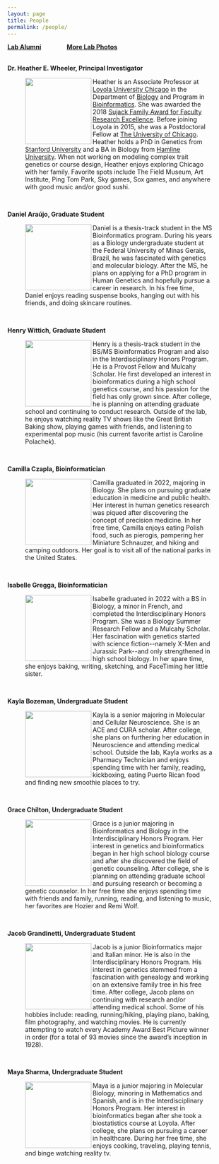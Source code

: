 ```yaml
---
layout: page
title: People
permalink: /people/
---
```

**<a href="{{ site.baseurl }}/alumni">Lab Alumni</a>**
&emsp; &emsp; &emsp;
**<a href="{{ site.baseurl }}/photos">More Lab Photos</a>**
<br>
<br>

**Dr. Heather E. Wheeler, Principal Investigator**


<figure>
    <a href="../images/hew2.jpg">
	<img src="{{ site.baseurl }}/images/hew2.jpg" width="150px" height="150px" align="left"/>
    </a>
<figcaption>
	Heather is an Associate Professor at <a href="http://luc.edu/">Loyola University Chicago</a>  in the Department of <a href="http://luc.edu/biology">Biology</a> and Program in <a href="http://luc.edu/bioinformatics/">Bioinformatics</a>. She was awarded the 2018 <a href="https://www.luc.edu/cas/thesujackawards/">Sujack Family Award for Faculty Research Excellence</a>. Before joining Loyola in 2015, she was a Postdoctoral Fellow at <a href="http://medicine.uchicago.edu/">The University of Chicago</a>. Heather holds a PhD in Genetics from <a href="http://genetics.stanford.edu/">Stanford University</a> and a BA in Biology from <a href="http://www.hamline.edu/cla/biology/">Hamline University</a>. When not working on modeling complex trait genetics or course design, Heather enjoys exploring Chicago with her family. Favorite spots include The Field Museum, Art Institute, Ping Tom Park, Sky games, Sox games, and anywhere with good music and/or good sushi.
</figcaption>
</figure>
<br>



**Daniel Araújo, Graduate Student**
<figure>
    <a href="../images/daniel.jpg">
        <img src="{{ site.baseurl }}/images/daniel.jpg" width="150px" height="150px" align="left"/>
    </a>
<figcaption>
Daniel is a thesis-track student in the MS Bioinformatics program. During his years as a Biology undergraduate student at the Federal University of Minas Gerais, Brazil, he was fascinated with genetics and molecular biology. After the MS, he plans on applying for a PhD program in Human Genetics and hopefully pursue a career in research. In his free time, Daniel enjoys reading suspense books, hanging out with his friends, and doing skincare routines.
</figcaption>
</figure>  
<br>

**Henry Wittich, Graduate Student**

<figure>
    <a href="../images/henry.jpg">
        <img src="{{ site.baseurl }}/images/henry.jpg" width="150px" height="150px" align="left"/>
    </a>
<figcaption>
Henry is a thesis-track student in the BS/MS Bioinformatics Program and also in the Interdisciplinary Honors Program. He is a Provost Fellow and Mulcahy Scholar. He first developed an interest in bioinformatics during a high school genetics course, and his passion for the field has only grown since. After college, he is planning on attending graduate school and continuing to conduct research. Outside of the lab, he enjoys watching reality TV shows like the Great British Baking show, playing games with friends, and listening to experimental pop music (his current favorite artist is Caroline Polachek).
</figcaption>
</figure>
<br>

**Camilla Czapla, Bioinformatician**
<figure>
    <a href="../images/camilla.jpg">
        <img src="{{ site.baseurl }}/images/camilla.jpg" width="150px" height="150px" align="left"/>
    </a>
<figcaption>
Camilla graduated in 2022, majoring in Biology. She plans on pursuing graduate education in medicine and public health. Her interest in human genetics research was piqued after discovering the concept of precision medicine. In her free time, Camilla enjoys eating Polish food, such as pierogis, pampering her Miniature Schnauzer, and hiking and camping outdoors. Her goal is to visit all of the national parks in the United States.
</figcaption>
</figure>
<br>

**Isabelle Gregga, Bioinformatician**

<figure>
    <a href="../images/isabelle.jpg">
        <img src="{{ site.baseurl }}/images/isabelle.jpg" width="150px" height="150px" align="left"/>
    </a>
<figcaption>
Isabelle graduated in 2022 with a BS in Biology, a minor in French, and completed the Interdisciplinary Honors Program. She was a Biology Summer Research Fellow and a Mulcahy Scholar.  Her fascination with genetics started with science fiction--namely X-Men and Jurassic Park--and only strengthened in high school biology.  In her spare time, she enjoys baking, writing, sketching, and FaceTiming her little sister.
</figcaption>
</figure>
<br>

**Kayla Bozeman, Undergraduate Student**
<figure>
    <a href="../images/kayla.jpg">
        <img src="{{ site.baseurl }}/images/kayla.jpg" width="150px" height="150px" align="left"/>
    </a>
<figcaption>
Kayla is a senior majoring in Molecular and Cellular Neuroscience. She is an ACE and CURA scholar. After college, she plans on furthering her education in Neuroscience and attending medical school. Outside the lab, Kayla works as a Pharmacy Technician and enjoys spending time with her family, reading, kickboxing, eating Puerto Rican food and finding new smoothie places to try.
</figcaption>
</figure>
<br>

**Grace Chilton, Undergraduate Student**
<figure>
    <a href="../images/grace.jpg">
        <img src="{{ site.baseurl }}/images/grace.jpg" width="150px" height="150px" align="left"/>
    </a>
<figcaption>
Grace is a junior majoring in Bioinformatics and Biology in the Interdisciplinary Honors Program. Her interest in genetics and bioinformatics began in her high school biology course and after she discovered the field of genetic counseling. After college, she is planning on attending graduate school and pursuing research or becoming a genetic counselor. In her free time she enjoys spending time with friends and family, running, reading, and listening to music, her favorites are Hozier and Remi Wolf. 
</figcaption>
</figure>
<br>



**Jacob Grandinetti, Undergraduate Student**
<figure>
    <a href="../images/jacob.jpg">
        <img src="{{ site.baseurl }}/images/jacob.jpg" width="150px" height="150px" align="left"/>
    </a>
<figcaption>
Jacob is a junior Bioinformatics major and Italian minor. He is also in the Interdisciplinary Honors Program. His interest in genetics stemmed from a fascination with genealogy and working on an extensive family tree in his free time. After college, Jacob plans on continuing with research and/or attending medical school. Some of his hobbies include: reading, running/hiking, playing piano, baking, film photography, and watching movies. He is currently attempting to watch every Academy Award Best Picture winner in order (for a total of 93 movies since the award’s inception in 1928).
</figcaption>
</figure>
<br>





**Maya Sharma, Undergraduate Student**

<figure>
    <a href="../images/maya.jpg">
        <img src="{{ site.baseurl }}/images/maya.jpg" width="150px" height="150px" align="left"/>
    </a>
<figcaption>
Maya is a junior majoring in Molecular Biology, minoring in Mathematics and Spanish, and is in the Interdisciplinary Honors Program. Her interest in bioinformatics began after she took a biostatistics course at Loyola. After college, she plans on pursuing  a career in healthcare. During her free time, she enjoys cooking, traveling, playing tennis, and binge watching reality tv.
</figcaption>
</figure>
<br>




